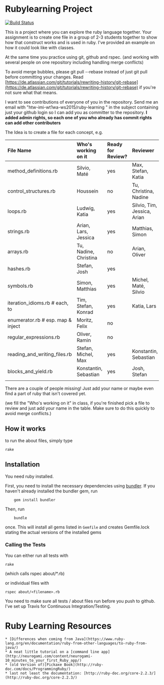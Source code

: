 ﻿
# Rubylearning Project

[![Build Status](https://travis-ci.org/htw-imi-wt1wa-ws2015/ruby-learning.svg)](https://travis-ci.org/htw-imi-wt1wa-ws2015/ruby-learning)

This is a project where you can explore the ruby language together.
Your assignment is to create one file in a group of 2-3 students together
to show how that construct works and is used in ruby. I've provided an
example on how it could look like with classes.

At the same time you practice using git, github and rspec.
(and working with several people on one repository including handling merge conflicts)

To avoid merge bubbles, please git pull --rebase instead of just git pull before
committing your changes. Read [https://de.atlassian.com/git/tutorials/rewriting-history/git-rebase](https://de.atlassian.com/git/tutorials/rewriting-history/git-rebase)
if you're not sure what that means.

I want to see contributions of everyone of you in the repository.
Send me an email with "htw-imi-wt1wa-ws2015/ruby-learning
" in the subject containing just your github login so I can add you as committer
to the repository. **I added admin rights, so each one of you who already has commit rights can
add other contributers**

The Idea is to create a file for each concept, e.g.

| File Name                         | Who's working on it     | Ready for Review? | Reviewer    | Notes                                                             |
|:----------------------------------|:------------------------|:------------------|:------------|:------------------------------------------------------------------|
| method_definitions.rb             | Silvio, Maté            | yes               | Max, Stefan, Katia |                                                                   |
| control_structures.rb             | Houssein                | no                | Tu, Christina, Nadine            |                                                                   |
| loops.rb                          | Ludwig, Katia           | yes               | Silvio, Tim, Jessica, Arian | added downto / Tim: Removed "upto, downto, each, times" because these are iteration idioms and not "loops". Check iteration_idioms.rb for those. #pedantic |
| strings.rb                        | Arian, Lars, Jessica    | yes               | Matthias, Simon | all good. added multiply test, fixed grammar and typos in test descriptions. |
| arrays.rb                         | Tu, Nadine, Christina              | no                | Arian, Oliver       |                                                                   |
| hashes.rb                         | Stefan, Josh            | yes               |             |                                                                   |
| symbols.rb                        | Simon, Matthias         | yes               | Michel, Maté, Silvio | looks good, didn't find any other possible/relevant examples, no failures |
| iteration_idioms.rb # each, to    | Tim, Stefan, Konrad     | yes               | Katia, Lars |                                                                   |
| enumerator.rb # esp. map & inject | Moritz, Felix           | no                |             | see http://ruby-doc.org/core-2.2.3/Enumerable.html                |
| regular_expressions.rb            | Oliver, Ramin           | no                |             |                                                                   |
| reading_and_writing_files.rb      | Stefan, Michel, Max     | yes               | Konstantin, Sebastian | Good selection of examples. Everything worked without errors, no typos found. |
| blocks_and_yield.rb               | Konstantin, Sebastian   | yes               | Josh, Stefan            | https://github.com/neo/ruby_koans/blob/master/src/about_blocks.rb |
|                                   |                         |                   |             |                                                                   |

There are a couple of people missing! Just add your name or maybe even find a
part of ruby that isn't covered yet.

(we fill the "Who's working on it" in class, if you're finished pick a file to review and just add your name in the table. Make sure to do
this quickly to avoid merge conflicts.)

## How it works
to run the about files, simply type

    rake

## Installation

You need ruby installed.

First, you need to install the necessary dependencies using [bundler](http://bundler.io/).
If you haven't already installed the bundler gem, run

        gem install bundler

Then, run

        bundle

once. This will install all gems listed in `Gemfile` and creates Gemfile.lock stating the actual versions of the installed gems

### Calling the Tests

You can either run all tests with

	rake

(which calls rspec about/\*.rb)

or individual files with

    rspec about/<filename>.rb

You need to make sure all tests / about files run before you push to github.
I've set up Travis for Continuous Integration/Testing.



# Ruby Learning Resources

    * [Differences when coming from Java](https://www.ruby-lang.org/en/documentation/ruby-from-other-languages/to-ruby-from-java/)
    * A neat little tutorial on a [command line app](http://neurogami.com/content/neurogami-10_minutes_to_your_first_Ruby_app/)
    * (old Version of)[Pickaxe Book](http://ruby-doc.com/docs/ProgrammingRuby/)
    * last not least the documentation: [http://ruby-doc.org/core-2.2.3/](http://ruby-doc.org/core-2.2.3/)
